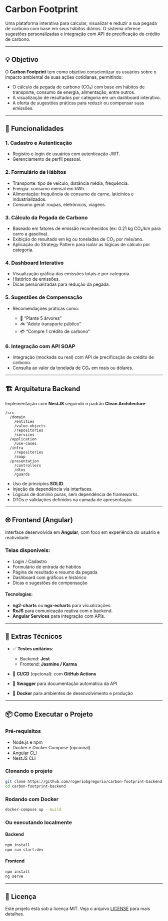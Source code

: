 # Carbon Footprint

Uma plataforma interativa para calcular, visualizar e reduzir a sua pegada de carbono com base em seus hábitos diários. O sistema oferece sugestões personalizadas e integração com API de precificação de crédito de carbono.

---

## 💡 Objetivo

O **Carbon Footprint** tem como objetivo conscientizar os usuários sobre o impacto ambiental de suas ações cotidianas, permitindo:

* O cálculo da pegada de carbono (CO₂) com base em hábitos de transporte, consumo de energia, alimentação, entre outros.
* A visualização de resultados por categoria em um dashboard interativo.
* A oferta de sugestões práticas para reduzir ou compensar suas emissões.

---

## 🧩 Funcionalidades

### 1. Cadastro e Autenticação

* Registro e login de usuários com autenticação JWT.
* Gerenciamento de perfil pessoal.

### 2. Formulário de Hábitos

* Transporte: tipo de veículo, distância média, frequência.
* Energia: consumo mensal em kWh.
* Alimentação: frequência de consumo de carne, laticínios e industrializados.
* Consumo geral: roupas, eletrônicos, viagens.

### 3. Cálculo da Pegada de Carbono

* Baseado em fatores de emissão reconhecidos (ex: 0.21 kg CO₂/km para carro a gasolina).
* Exibição do resultado em kg ou toneladas de CO₂ por mês/ano.
* Aplicação do Strategy Pattern para isolar as lógicas de cálculo por categoria.

### 4. Dashboard Interativo

* Visualização gráfica das emissões totais e por categoria.
* Histórico de emissões.
* Dicas personalizadas para redução da pegada.

### 5. Sugestões de Compensação

* Recomendações práticas como:

  * 🌳 “Plante 5 árvores”
  * 🚲 “Adote transporte público”
  * 💳 “Compre 1 crédito de carbono”

### 6. Integração com API SOAP

* Integração (mockada ou real) com API de precificação de crédito de carbono.
* Consulta ao valor da tonelada de CO₂ em reais ou dólares.

---

## 🏗️ Arquitetura Backend

Implementação com **NestJS** seguindo o padrão **Clean Architecture**:

```
/src
  /domain
    /entities
    /value-objects
    /repositories
    /services
  /application
    /use-cases
  /infra
    /repositories
    /soap
  /presentation
    /controllers
    /dtos
    /guards
```

* Uso de princípios **SOLID**.
* Injeção de dependência via interfaces.
* Lógicas de domínio puras, sem dependência de frameworks.
* DTOs e validações definidos na camada de apresentação.

---

## 🌐 Frontend (Angular)

Interface desenvolvida em **Angular**, com foco em experiência do usuário e reatividade:

### Telas disponíveis:

* Login / Cadastro
* Formulário de entrada de hábitos
* Página de resultado e resumo da pegada
* Dashboard com gráficos e histórico
* Dicas e sugestões de compensação

#### Tecnologias:

* **ng2-charts** ou **ngx-echarts** para visualizações.
* **RxJS** para comunicação reativa com o backend.
* **Angular Services** para integração com APIs.

---

## 🧪 Extras Técnicos

* ✅ **Testes unitários**:

  * Backend: **Jest**
  * Frontend: **Jasmine / Karma**
* 🚀 **CI/CD** (opcional): com **GitHub Actions**
* 📘 **Swagger** para documentação automática da API
* 🐳 **Docker** para ambientes de desenvolvimento e produção

---

## 📦 Como Executar o Projeto

### Pré-requisitos

* Node.js e npm
* Docker e Docker Compose (opcional)
* Angular CLI
* NestJS CLI

### Clonando o projeto

```bash
git clone https://github.com/rogeriobgregorio/carbon-footprint-backend.git
cd carbon-footprint-backend
```

### Rodando com Docker

```bash
docker-compose up --build
```

### Ou executando localmente

#### Backend

```bash
npm install
npm run start:dev
```

#### Frontend

```bash
npm install
ng serve
```

---

## 📄 Licença

Este projeto está sob a licença MIT. Veja o arquivo [LICENSE](./LICENSE) para mais detalhes.

